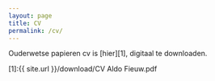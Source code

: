 ```yaml
---
layout: page
title: CV 
permalink: /cv/
---
```


Ouderwetse papieren cv is [hier][1], digitaal te downloaden.

[1]:{{ site.url }}/download/CV Aldo Fieuw.pdf
